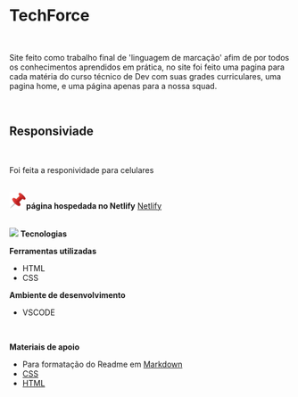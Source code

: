 <h1>TechForce</h1>

<br><p>Site feito como trabalho final de 'linguagem de marcação' afim de por todos os conhecimentos aprendidos em prática, no site foi feito uma pagina para cada matéria do curso técnico de Dev com suas grades curriculares, uma pagina home, e uma página apenas para a nossa squad.</p>

<br>
<h2>Responsiviade</h2>

<br> <p>Foi feita a responividade para celulares </p>


<br> <img src="https://github.com/Miguel1DM/Cartao-de-visitas/blob/main/img/alfinete.png" width = "30px"/>**página hospedada no Netlify** [Netlify](https://techforce12.netlify.app)

<br> <img src="https://github.com/Miguel1DM/Folder/blob/main/img/ferramenta11.png" width = "30px"/> **Tecnologias**

**Ferramentas utilizadas**
* HTML
* CSS

**Ambiente de desenvolvimento**
* VSCODE

<br>


**Materiais de apoio**
* Para formatação do Readme em [Markdown](https://docs.pipz.com/central-de-ajuda/learning-center/guia-basico-de-markdown#open)
* [CSS](https://www.devmedia.com.br/guia/css/38149)
* [HTML](https://www.devmedia.com.br/guia/html/38051)
